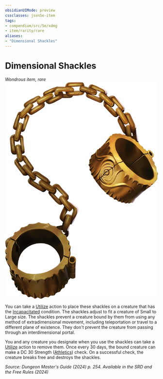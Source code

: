 ```yaml
---
obsidianUIMode: preview
cssclasses: json5e-item
tags:
- compendium/src/5e/xdmg
- item/rarity/rare
aliases: 
- "Dimensional Shackles"
---
```

# Dimensional Shackles
*Wondrous item, rare*  
![](/3-Mechanics/CLI/items/img/dimensional-shackles.webp#right)


You can take a [Utilize](actions.md#Utilize) action to place these shackles on a creature that has the [Incapacitated](conditions.md#Incapacitated) condition. The shackles adjust to fit a creature of Small to Large size. The shackles prevent a creature bound by them from using any method of extradimensional movement, including teleportation or travel to a different plane of existence. They don't prevent the creature from passing through an interdimensional portal.

You and any creature you designate when you use the shackles can take a [Utilize](actions.md#Utilize) action to remove them. Once every 30 days, the bound creature can make a DC 30 Strength ([Athletics](skills.md#Athletics)) check. On a successful check, the creature breaks free and destroys the shackles.

*Source: Dungeon Master's Guide (2024) p. 254. Available in the <span title='Systems Reference Document (5.2)'>SRD</span> and the Free Rules (2024)*